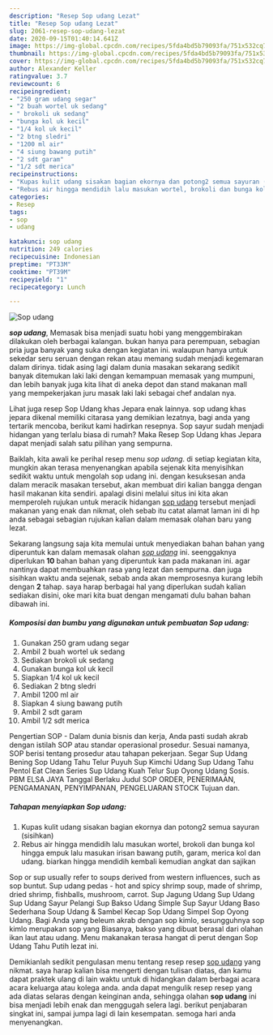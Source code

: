 ```yaml
---
description: "Resep Sop udang Lezat"
title: "Resep Sop udang Lezat"
slug: 2061-resep-sop-udang-lezat
date: 2020-09-15T01:40:14.641Z
image: https://img-global.cpcdn.com/recipes/5fda4bd5b79093fa/751x532cq70/sop-udang-foto-resep-utama.jpg
thumbnail: https://img-global.cpcdn.com/recipes/5fda4bd5b79093fa/751x532cq70/sop-udang-foto-resep-utama.jpg
cover: https://img-global.cpcdn.com/recipes/5fda4bd5b79093fa/751x532cq70/sop-udang-foto-resep-utama.jpg
author: Alexander Keller
ratingvalue: 3.7
reviewcount: 6
recipeingredient:
- "250 gram udang segar"
- "2 buah wortel uk sedang"
- " brokoli uk sedang"
- "bunga kol uk kecil"
- "1/4 kol uk kecil"
- "2 btng sledri"
- "1200 ml air"
- "4 siung bawang putih"
- "2 sdt garam"
- "1/2 sdt merica"
recipeinstructions:
- "Kupas kulit udang sisakan bagian ekornya dan potong2 semua sayuran (sisihkan)"
- "Rebus air hingga mendidih lalu masukan wortel, brokoli dan bunga kol hingga empuk lalu masukan irisan bawang putih, garam, merica kol dan udang. biarkan hingga mendidih kembali kemudian angkat dan sajikan"
categories:
- Resep
tags:
- sop
- udang

katakunci: sop udang 
nutrition: 249 calories
recipecuisine: Indonesian
preptime: "PT33M"
cooktime: "PT39M"
recipeyield: "1"
recipecategory: Lunch

---
```



![Sop udang](https://img-global.cpcdn.com/recipes/5fda4bd5b79093fa/751x532cq70/sop-udang-foto-resep-utama.jpg)

<b><i>sop udang</i></b>, Memasak bisa menjadi suatu hobi yang menggembirakan dilakukan oleh berbagai kalangan. bukan hanya para perempuan, sebagian pria juga banyak yang suka dengan kegiatan ini. walaupun hanya untuk sekedar seru seruan dengan rekan atau memang sudah menjadi kegemaran dalam dirinya. tidak asing lagi dalam dunia masakan sekarang sedikit banyak ditemukan laki laki dengan kemampuan memasak yang mumpuni, dan lebih banyak juga kita lihat di aneka depot dan stand makanan mall yang mempekerjakan juru masak laki laki sebagai chef andalan nya.

Lihat juga resep Sop Udang khas Jepara enak lainnya. sop udang khas jepara dikenal memiliki citarasa yang demikian lezatnya, bagi anda yang tertarik mencoba, berikut kami hadirkan resepnya. Sop sayur sudah menjadi hidangan yang terlalu biasa di rumah? Maka Resep Sop Udang khas Jepara dapat menjadi salah satu pilihan yang sempurna.

Baiklah, kita awali ke perihal resep menu <i>sop udang</i>. di setiap kegiatan kita, mungkin akan terasa menyenangkan apabila sejenak kita menyisihkan sedikit waktu untuk mengolah sop udang ini. dengan kesuksesan anda dalam meracik masakan tersebut, akan membuat diri kalian bangga dengan hasil makanan kita sendiri. apalagi disini melalui situs ini kita akan memperoleh rujukan untuk meracik hidangan <u>sop udang</u> tersebut menjadi makanan yang enak dan nikmat, oleh sebab itu catat alamat laman ini di hp anda sebagai sebagian rujukan kalian dalam memasak olahan baru yang lezat.


Sekarang langsung saja kita memulai untuk menyediakan bahan bahan yang diperuntuk kan dalam memasak olahan <u><i>sop udang</i></u> ini. seenggaknya diperlukan <b>10</b> bahan bahan yang diperuntuk kan pada makanan ini. agar nantinya dapat membuahkan rasa yang lezat dan sempurna. dan juga sisihkan waktu anda sejenak, sebab anda akan memprosesnya kurang lebih dengan <b>2</b> tahap. saya harap berbagai hal yang diperlukan sudah kalian sediakan disini, oke mari kita buat dengan mengamati dulu bahan bahan dibawah ini.

<!--inarticleads1-->

##### Komposisi dan bumbu yang digunakan untuk pembuatan Sop udang:

1. Gunakan 250 gram udang segar
1. Ambil 2 buah wortel uk sedang
1. Sediakan  brokoli uk sedang
1. Gunakan bunga kol uk kecil
1. Siapkan 1/4 kol uk kecil
1. Sediakan 2 btng sledri
1. Ambil 1200 ml air
1. Siapkan 4 siung bawang putih
1. Ambil 2 sdt garam
1. Ambil 1/2 sdt merica


Pengertian SOP - Dalam dunia bisnis dan kerja, Anda pasti sudah akrab dengan istilah SOP atau standar operasional prosedur. Sesuai namanya, SOP berisi tentang prosedur atau tahapan pekerjaan. Segar Sup Udang Bening Sop Udang Tahu Telur Puyuh Sup Kimchi Udang Sup Udang Tahu Pentol Eat Clean Series Sup Udang Kuah Telur Sup Oyong Udang Sosis. PBM ELSA JAYA Tanggal Berlaku Judul SOP ORDER, PENERIMAAN, PENGAMANAN, PENYIMPANAN, PENGELUARAN STOCK Tujuan dan. 

<!--inarticleads2-->

##### Tahapan menyiapkan Sop udang:

1. Kupas kulit udang sisakan bagian ekornya dan potong2 semua sayuran (sisihkan)
1. Rebus air hingga mendidih lalu masukan wortel, brokoli dan bunga kol hingga empuk lalu masukan irisan bawang putih, garam, merica kol dan udang. biarkan hingga mendidih kembali kemudian angkat dan sajikan


Sop or sup usually refer to soups derived from western influences, such as sop buntut. Sup udang pedas - hot and spicy shrimp soup, made of shrimp, dried shrimp, fishballs, mushroom, carrot. Sup Jagung Udang Sup Udang Sup Udang Sayur Pelangi Sup Bakso Udang Simple Sup Sayur Udang Baso Sederhana Soup Udang &amp; Sambel Kecap Sop Udang Simpel Sop Oyong Udang. Bagi Anda yang beleum akrab dengan sop kimlo, sesungguhnya sop kimlo merupakan sop yang Biasanya, bakso yang dibuat berasal dari olahan ikan laut atau udang. Menu makanakan terasa hangat di perut dengan Sop Udang Tahu Putih lezat ini. 

Demikianlah sedikit pengulasan menu tentang resep resep <u>sop udang</u> yang nikmat. saya harap kalian bisa mengerti dengan tulisan diatas, dan kamu dapat praktek ulang di lain waktu untuk di hidangkan dalam berbagai acara acara keluarga atau kolega anda. anda dapat mengulik resep resep yang ada diatas selaras dengan keinginan anda, sehingga olahan <b>sop udang</b> ini bisa menjadi lebih enak dan menggugah selera lagi. berikut penjabaran singkat ini, sampai jumpa lagi di lain kesempatan. semoga hari anda menyenangkan.
